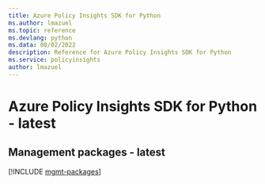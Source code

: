 ```yaml
---
title: Azure Policy Insights SDK for Python
ms.author: lmazuel
ms.topic: reference
ms.devlang: python
ms.data: 08/02/2022
description: Reference for Azure Policy Insights SDK for Python
ms.service: policyinsights
author: lmazuel
---
```

# Azure Policy Insights SDK for Python - latest

## Management packages - latest
[!INCLUDE [mgmt-packages](policy-insights-mgmt-index.md)]